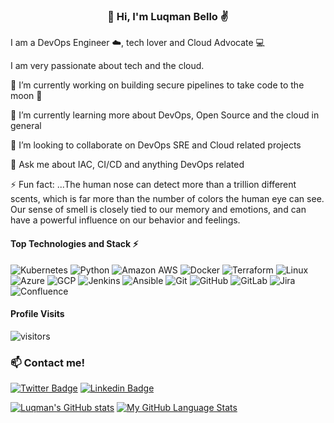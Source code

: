 <h3 align="center">👋 Hi, I'm Luqman Bello ✌️</h3>

<!-- ![](logo.jpg) -->

I am a DevOps Engineer ☁️, tech lover and Cloud Advocate 💻

I am very passionate about tech and the cloud.

🔭 I’m currently working on building secure pipelines to take code to the moon 🚀

🌱 I’m currently learning more about DevOps, Open Source and the cloud in general

👯 I’m looking to collaborate on DevOps SRE and Cloud related projects

💬 Ask me about IAC, CI/CD and anything DevOps related

⚡ Fun fact: ...The human nose can detect more than a trillion different scents, which is far more than the number of colors the human eye can see. Our sense of smell is closely tied to our memory and emotions, and can have a powerful influence on our behavior and feelings.

#### Top Technologies and Stack ⚡️

![Kubernetes](https://img.shields.io/static/v1?style=for-the-badge&message=Kubernetes&color=222222&logo=Kubernetes&logoColor=3970E4&label=)
![Python](https://img.shields.io/static/v1?style=for-the-badge&message=Python&color=FFE873&logo=Python&logoColor=4B8BBE&label=)
![Amazon AWS](https://img.shields.io/static/v1?style=for-the-badge&message=Amazon+AWS&color=232F3E&logo=Amazon+AWS&logoColor=FFFFFF&label=)  ![Docker](https://img.shields.io/static/v1?style=for-the-badge&message=Docker&color=2496ED&logo=Docker&logoColor=FFFFFF&label=) 
![Terraform](https://img.shields.io/static/v1?style=for-the-badge&message=Terraform&color=222222&logo=Terraform&logoColor=3970E4&label=)
![Linux](https://img.shields.io/static/v1?style=for-the-badge&message=Linux&color=222222&logo=Linux&logoColor=FCC624&label=) ![Azure](https://img.shields.io/static/v1?style=for-the-badge&message=Azure&color=222222&logo=Azure&logoColor=3970E4&label=) ![GCP](https://img.shields.io/static/v1?style=for-the-badge&message=GCP&color=222222&logo=GCP&logoColor=3970E4&label=) ![Jenkins](https://img.shields.io/static/v1?style=for-the-badge&message=Jenkins&color=222222&logo=Jenkins&logoColor=3970E4&label=) ![Ansible](https://img.shields.io/static/v1?style=for-the-badge&message=Ansible&color=222222&logo=Ansible&logoColor=3970E4&label=) ![Git](https://img.shields.io/static/v1?style=for-the-badge&message=Git&color=222222&logo=Git&logoColor=3970E4&label=) ![GitHub](https://img.shields.io/static/v1?style=for-the-badge&message=GitHub&color=222222&logo=GitHub&logoColor=3970E4&label=) ![GitLab](https://img.shields.io/static/v1?style=for-the-badge&message=GitLab&color=222222&logo=GitLab&logoColor=3970E4&label=) ![Jira](https://img.shields.io/static/v1?style=for-the-badge&message=Jira&color=222222&logo=Jira&logoColor=3970E4&label=) ![Confluence](https://img.shields.io/static/v1?style=for-the-badge&message=Confluence&color=222222&logo=Confluence&logoColor=3970E4&label=) 


#### Profile Visits 

![visitors](https://komarev.com/ghpvc/?username=luqmanbello)

### :mailbox: Contact me!

[![Twitter Badge](https://img.shields.io/badge/-Twitter-1ca0f1?style=flat&labelColor=1ca0f1&logo=twitter&logoColor=white)](https://twitter.com/LuqmanBello_) [![Linkedin Badge](https://img.shields.io/badge/-LinkedIn-0e76a8?style=flat&labelColor=0e76a8&logo=linkedin&logoColor=white)](https://www.linkedin.com/in/luqman-bello/)

[![Luqman's GitHub stats](https://github-readme-stats.vercel.app/api?username=luqmanbello&count_private=true&show_icons=true&theme=radical)](https://github.com/luqmanbello/github-readme-stats) [![My GitHub Language Stats](https://github-readme-stats.vercel.app/api/top-langs/?username=luqmanbello&langs_count=5&theme=radical&hide=ruby )]()
<!--
**luqmanbello/luqmanbello** is a ✨ _special_ ✨ repository because its `README.md` (this file) appears on your GitHub profile.


-->